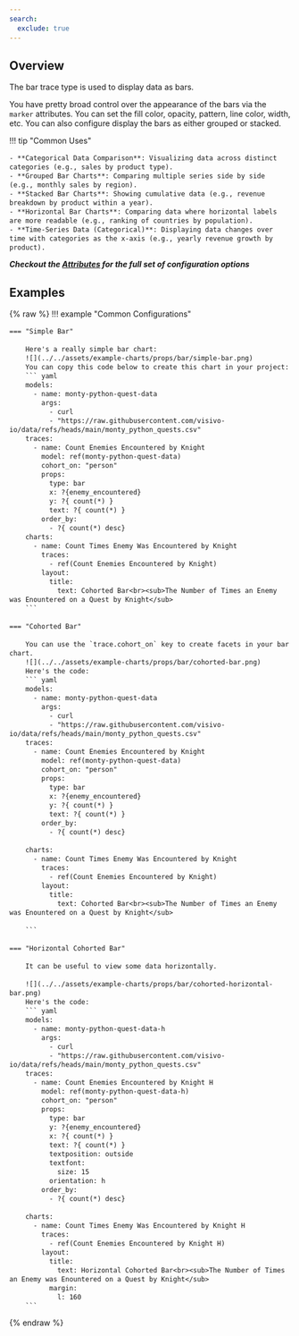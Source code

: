 ```yaml
---
search:
  exclude: true
---
```

<!--start-->
## Overview
The bar trace type is used to display data as bars. 

You have pretty broad control over the appearance of the bars via the `marker` attributes. You can set the fill color, opacity, pattern, line color, width, etc. You can also configure display the bars as either grouped or stacked. 

!!! tip "Common Uses"

    - **Categorical Data Comparison**: Visualizing data across distinct categories (e.g., sales by product type).
    - **Grouped Bar Charts**: Comparing multiple series side by side (e.g., monthly sales by region).
    - **Stacked Bar Charts**: Showing cumulative data (e.g., revenue breakdown by product within a year).
    - **Horizontal Bar Charts**: Comparing data where horizontal labels are more readable (e.g., ranking of countries by population).
    - **Time-Series Data (Categorical)**: Displaying data changes over time with categories as the x-axis (e.g., yearly revenue growth by product).

_**Checkout the [Attributes](../configuration/Trace/Props/Bar/#attributes) for the full set of configuration options**_

## Examples 
{% raw %}
!!! example "Common Configurations" 

    === "Simple Bar"

        Here's a really simple bar chart:
        ![](../../assets/example-charts/props/bar/simple-bar.png)
        You can copy this code below to create this chart in your project: 
        ``` yaml
        models:
          - name: monty-python-quest-data
            args:
              - curl
              - "https://raw.githubusercontent.com/visivo-io/data/refs/heads/main/monty_python_quests.csv"
        traces:
          - name: Count Enemies Encountered by Knight
            model: ref(monty-python-quest-data)
            cohort_on: "person"
            props:
              type: bar 
              x: ?{enemy_encountered}
              y: ?{ count(*) }
              text: ?{ count(*) }
            order_by: 
              - ?{ count(*) desc}
        charts: 
          - name: Count Times Enemy Was Encountered by Knight
            traces: 
              - ref(Count Enemies Encountered by Knight)
            layout: 
              title: 
                text: Cohorted Bar<br><sub>The Number of Times an Enemy was Enountered on a Quest by Knight</sub>
        ```

    === "Cohorted Bar"

        You can use the `trace.cohort_on` key to create facets in your bar chart.
        ![](../../assets/example-charts/props/bar/cohorted-bar.png)
        Here's the code: 
        ``` yaml 
        models:
          - name: monty-python-quest-data
            args:
              - curl
              - "https://raw.githubusercontent.com/visivo-io/data/refs/heads/main/monty_python_quests.csv"
        traces:
          - name: Count Enemies Encountered by Knight
            model: ref(monty-python-quest-data)
            cohort_on: "person"
            props:
              type: bar 
              x: ?{enemy_encountered}
              y: ?{ count(*) }
              text: ?{ count(*) }
            order_by: 
              - ?{ count(*) desc}

        charts: 
          - name: Count Times Enemy Was Encountered by Knight
            traces: 
              - ref(Count Enemies Encountered by Knight)
            layout: 
              title: 
                text: Cohorted Bar<br><sub>The Number of Times an Enemy was Enountered on a Quest by Knight</sub>

        ```
    
    === "Horizontal Cohorted Bar"
        
        It can be useful to view some data horizontally. 

        ![](../../assets/example-charts/props/bar/cohorted-horizontal-bar.png)
        Here's the code: 
        ``` yaml
        models:
          - name: monty-python-quest-data-h
            args:
              - curl
              - "https://raw.githubusercontent.com/visivo-io/data/refs/heads/main/monty_python_quests.csv"
        traces:
          - name: Count Enemies Encountered by Knight H
            model: ref(monty-python-quest-data-h)
            cohort_on: "person"
            props:
              type: bar 
              y: ?{enemy_encountered}
              x: ?{ count(*) }
              text: ?{ count(*) }
              textposition: outside
              textfont:
                size: 15
              orientation: h
            order_by: 
              - ?{ count(*) desc}

        charts: 
          - name: Count Times Enemy Was Encountered by Knight H
            traces: 
              - ref(Count Enemies Encountered by Knight H)
            layout: 
              title: 
                text: Horizontal Cohorted Bar<br><sub>The Number of Times an Enemy was Enountered on a Quest by Knight</sub>
              margin: 
                l: 160
        ```

{% endraw %}
<!--end-->